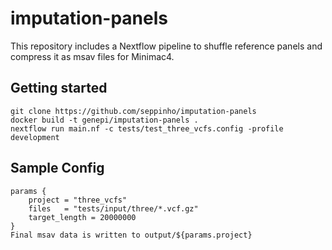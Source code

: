# imputation-panels
This repository includes a Nextflow pipeline to shuffle reference panels and compress it as msav files for Minimac4.

## Getting started
```
git clone https://github.com/seppinho/imputation-panels
docker build -t genepi/imputation-panels .
nextflow run main.nf -c tests/test_three_vcfs.config -profile development
```

## Sample Config
```
params {
    project = "three_vcfs"
    files   = "tests/input/three/*.vcf.gz"
    target_length = 20000000
}
Final msav data is written to output/${params.project}
```
